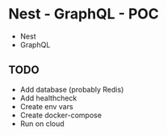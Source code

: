 # Nest - GraphQL - POC
- Nest 
- GraphQL

## TODO
- Add database (probably Redis)
- Add healthcheck
- Create env vars
- Create docker-compose
- Run on cloud